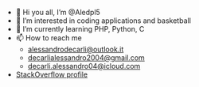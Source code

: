 - 👋 Hi you all, I’m @Aledpl5
- 👀 I’m interested in coding applications and basketball
- 🌱 I’m currently learning PHP, Python, C
- 📫 How to reach me 
    - alessandrodecarli@outlook.it
    - decarlialessandro2004@gmail.com
    - decarli.alessandro04@icloud.com
- [StackOverflow profile](https://stackoverflow.com/users/23239553/aledpl5)
